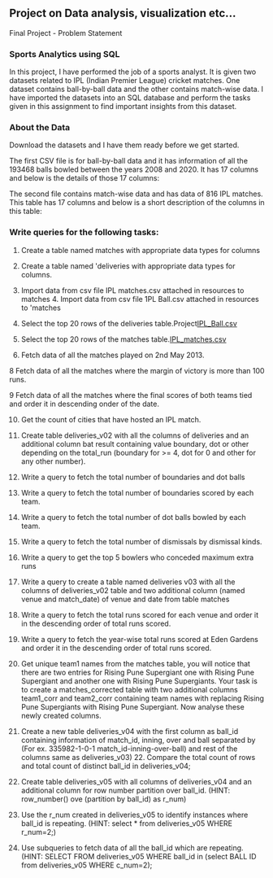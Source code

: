 ## Project on Data analysis, visualization etc...

Final Project - Problem Statement

### Sports Analytics using SQL

In this project, I have performed the job of a sports analyst. It  is given two datasets related to IPL (Indian Premier League) cricket matches. One dataset contains ball-by-ball data and the other contains match-wise data. I have imported the datasets into an SQL database and perform the tasks given in this assignment to find important insights from this dataset.

### About the Data

Download the datasets and  I have them ready before we get started.

The first CSV file is for ball-by-ball data and it has information of all the 193468 balls bowled between the years 2008 and 2020. It has 17 columns and below is the details of those 17 columns:

The second file contains match-wise data and has data of 816 IPL matches. This table has 17 columns and below is a short description of the columns in this table:

### Write queries for the following tasks:

1. Create a table named matches with appropriate data types for columns

2. Create a table named 'deliveries with appropriate data types for columns.

3. Import data from csv file IPL matches.csv attached in resources to matches 4. Import data from csv file 1PL Ball.csv attached in resources to 'matches

5. Select the top 20 rows of the deliveries table.Project[IPL_Ball.csv](https://github.com/Vaishnavi12burde/Project_sample/files/8374371/IPL_Ball.csv)


6. Select the top 20 rows of the matches table.[IPL_matches.csv](https://github.com/Vaishnavi12burde/Project_sample/files/8374412/IPL_matches.csv)


7. Fetch data of all the matches played on 2nd May 2013.

8 Fetch data of all the matches where the margin of victory is more than 100 runs.

9 Fetch data of all the matches where the final scores of both teams tied and order it in descending onder of the date.

10. Get the count of cities that have hosted an IPL match.

11. Create table deliveries_v02 with all the columns of deliveries and an additional column bat result containing value boundary, dot or other depending on the total_run (boundary for >= 4, dot for 0 and other for any other number).

12. Write a query to fetch the total number of boundaries and dot balls

13. Write a query to fetch the total number of boundaries scored by each team.

14. Write a query to fetch the total number of dot balls bowled by each team.

15. Write a query to fetch the total number of dismissals by dismissal kinds.

16. Write a query to get the top 5 bowlers who conceded maximum extra runs

17. Write a query to create a table named deliveries v03 with all the columns of deliveries_v02 table and two additional column (named venue and match_date) of venue and date from table matches

18. Write a query to fetch the total runs scored for each venue and order it in the descending order of total runs scored.

19. Write a query to fetch the year-wise total runs scored at Eden Gardens and order it in the descending order of total runs scored.

20. Get unique team1 names from the matches table, you will notice that there are two entries for Rising Pune Supergiant one with Rising Pune Supergiant and another one with Rising Pune Supergiants. Your task is to create a matches_corrected table with two additional columns team1_corr and team2_corr containing team names with replacing Rising Pune Supergiants with Rising Pune Supergiant. Now analyse these newly created columns.

21. Create a new table deliveries_v04 with the first column as ball_id containing information of match_id, inning, over and ball separated by (For ex. 335982-1-0-1 match_id-inning-over-ball) and rest of the columns same as deliveries_v03) 22. Compare the total count of rows and total count of distinct ball_id in deliveries_v04;

23. Create table deliveries_v05 with all columns of deliveries_v04 and an additional column for row number partition over ball_id. (HINT: row_number() ove (partition by ball_id) as r_num)

24. Use the r_num created in deliveries_v05 to identify instances where ball_id is repeating. (HINT: select * from deliveries_v05 WHERE r_num=2;)

25. Use subqueries to fetch data of all the ball_id which are repeating. (HINT: SELECT FROM deliveries_v05 WHERE ball_id in (select BALL ID from deliveries_v05 WHERE c_num=2);






